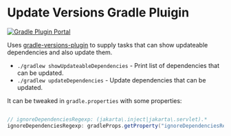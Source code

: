 # Update Versions Gradle Pluigin

[![Gradle Plugin Portal](https://img.shields.io/gradle-plugin-portal/v/se.bjurr.gradle.update-versions)](https://plugins.gradle.org/plugin/se.bjurr.gradle.update-versions)

Uses [gradle-versions-plugin](https://github.com/ben-manes/gradle-versions-plugin) to supply tasks that can show updateable dependencies and also update them.

- `./gradlew showUpdateableDependencies` - Print list of dependencies that can be updated.
- `./gradlew updateDependencies` - Update dependencies that can be updated.

It can be tweaked in `gradle.properties` with some properties:

<!-- start default config -->
```groovy

// ignoreDependenciesRegexp: (jakarta\.inject|jakarta\.servlet).*
ignoreDependenciesRegexp: gradleProps.getProperty("ignoreDependenciesRegexp", ""),

```
<!-- end default config -->

